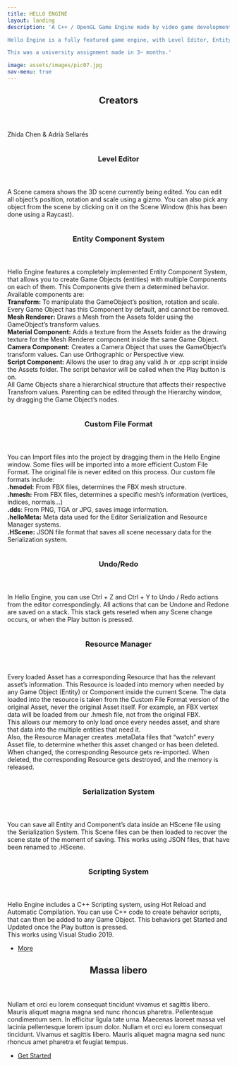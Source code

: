 ```yaml
---
title: HELLO ENGINE 
layout: landing
description: 'A C++ / OpenGL Game Engine made by video game development students Zhida Chen & Adrià Sellarés. 

Hello Engine is a fully featured game engine, with Level Editor, Entity Component System, Custom File Format, Scripting system, Undo/Redo, Resource Manager, Serialization system, and many others.

This was a university assignment made in 3~ months.'

image: assets/images/pic07.jpg
nav-menu: true
---
```


<!-- Main -->
<div id="main">

<!-- One -->
<section id="one">
	<div class="inner">
		<header class="major">
			<h2>Creators</h2>
		</header>
		<p>Zhida Chen & Adrià Sellarés</p>
	</div>
</section>

<!-- Two -->
<section id="two" class="spotlights">
	<section>
		<a href="generic.html" class="image">
			<img src="{% link assets/images/pic08.jpg %}" alt="" data-position="center center" />
		</a>
		<div class="content">
			<div class="inner">
				<header class="major">
					<h3>Level Editor</h3>
				</header>
				<p class="text-align">A Scene camera shows the 3D scene currently being edited. You can edit all object’s position, rotation and scale using a gizmo. You can also pick any object from the scene by clicking on it on the Scene Window (this has been done using a Raycast).</p>
			</div>
		</div>
	</section>
	<section>
		<a href="generic.html" class="image">
			<img src="{% link assets/images/pic09.jpg %}" alt="" data-position="top center" />
		</a>
		<div class="content">
			<div class="inner">
				<header class="major">
					<h3>Entity Component System</h3>
				</header>
				<p class="text-align">
				Hello Engine features a completely implemented Entity Component System, that allows you to create Game Objects (entities) with multiple Components on each of them. This Components give them a determined behavior. Available components are:<br> 
				<b>Transform:</b> To manipulate the GameObject’s position, rotation and scale. Every Game Object has this Component by default, and cannot be removed.<br> 
				<b>Mesh Renderer:</b> Draws a Mesh from the Assets folder using the GameObject’s transform values.<br> 
				<b>Material Component:</b> Adds a texture from the Assets folder as the drawing texture for the Mesh Renderer component inside the same Game Object.<br> 
				<b>Camera Component:</b> Creates a Camera Object that uses the GameObject’s transform values. Can use Orthographic or Perspective view.<br> 
				<b>Script Component:</b> Allows the user to drag any valid .h or .cpp script inside the Assets folder. The script behavior will be called when the Play button is on.<br> 
				All Game Objects share a hierarchical structure that affects their respective Transfrom values. Parenting can be edited through the Hierarchy window, by dragging the Game Object’s nodes.
				</p>
			</div>
		</div>
	</section>
	<section>
		<a href="generic.html" class="image">
			<img src="{% link assets/images/pic10.jpg %}" alt="" data-position="25% 25%" />
		</a>
		<div class="content">
			<div class="inner">
				<header class="major">
					<h3>Custom File Format</h3>
				</header>
				<p class="text-align">
				You can Import files into the project by dragging them in the Hello Engine window. Some files will be imported into a more efficient Custom File Format. The original file is never edited on this process. Our custom file formats include:<br>
				<b>.hmodel:</b> From FBX files, determines the FBX mesh structure.<br> 
				<b>.hmesh:</b> From FBX files, determines a specific mesh’s information (vertices, indices, normals…)<br>
				<b>.dds</b>: From PNG, TGA or JPG, saves image information.<br>
				<b>.helloMeta:</b> Meta data used for the Editor Serialization and Resource Manager systems.<br>
				<b>.HScene:</b> JSON file format that saves all scene necessary data for the Serialization system.
				</p>
			</div>
		</div>
	</section>
		<section>
		<a href="generic.html" class="image">
			<img src="{% link assets/images/pic10.jpg %}" alt="" data-position="25% 25%" />
		</a>
		<div class="content">
			<div class="inner">
				<header class="major">
					<h3>Undo/Redo</h3>
				</header>
				<p class="text-align">
				In Hello Engine, you can use Ctrl + Z and Ctrl + Y to Undo / Redo actions from the editor correspondingly. All actions that can be Undone and Redone are saved on a stack. This stack gets reseted when any Scene change occurs, or when the Play button is pressed.
				</p>
			</div>
		</div>
	</section>
	<section>
		<a href="generic.html" class="image">
			<img src="{% link assets/images/pic10.jpg %}" alt="" data-position="25% 25%" />
		</a>
		<div class="content">
			<div class="inner">
				<header class="major">
					<h3>Resource Manager</h3>
				</header>
				<p class="text-align">
				Every loaded Asset has a corresponding Resource that has the relevant asset’s information. This Resource is loaded into memory when needed by any Game Object (Entity) or Component inside the current Scene. The data loaded into the resource is taken from the Custom File Format version of the original Asset, never the original Asset itself. For example, an FBX vertex data will be loaded from our .hmesh file, not from the original FBX.<br> 
				This allows our memory to only load once every needes asset, and share that data into the multiple entities that need it.<br> 
				Also, the Resource Manager creates .metaData files that “watch” every Asset	file, to determine whether this asset changed or has been deleted. When changed, the corresponding Resource gets re-imported. When deleted, the corresponding Resource gets destroyed, and the memory is released.
				</p>
			</div>
		</div>
	</section>
	<section>
		<a href="generic.html" class="image">
			<img src="{% link assets/images/pic10.jpg %}" alt="" data-position="25% 25%" />
		</a>
		<div class="content">
			<div class="inner">
				<header class="major">
					<h3>Serialization System</h3>
				</header>
				<p class="text-align">
				You can save all Entity and Component’s data inside an HScene file using the Serialization System. This Scene files can be then loaded to recover the scene state of the moment of saving. This works using JSON files, that have been renamed to .HScene. 
				</p>
			</div>
		</div>
	</section>
	<section>
		<a href="generic.html" class="image">
			<img src="{% link assets/images/pic10.jpg %}" alt="" data-position="25% 25%" />
		</a>
		<div class="content">
			<div class="inner">
				<header class="major">
					<h3>Scripting System</h3>
				</header>
				<p class="text-align">
				Hello Engine includes a C++ Scripting system, using Hot Reload and Automatic Compilation. You can use C++ code to create behavior scripts, that can then be added to any Game Object. This behaviors get Started and Updated once the Play button is pressed.<br>
				This works using Visual Studio 2019. 
				</p>
				<ul class="actions">
					<li><a href="generic.html" class="button">More</a></li>
				</ul>
			</div>
		</div>
	</section>
</section>

<!-- Three -->
<section id="three">
	<div class="inner">
		<header class="major">
			<h2>Massa libero</h2>
		</header>
		<p>Nullam et orci eu lorem consequat tincidunt vivamus et sagittis libero. Mauris aliquet magna magna sed nunc rhoncus pharetra. Pellentesque condimentum sem. In efficitur ligula tate urna. Maecenas laoreet massa vel lacinia pellentesque lorem ipsum dolor. Nullam et orci eu lorem consequat tincidunt. Vivamus et sagittis libero. Mauris aliquet magna magna sed nunc rhoncus amet pharetra et feugiat tempus.</p>
		<ul class="actions">
			<li><a href="generic.html" class="button next">Get Started</a></li>
		</ul>
	</div>
</section>

</div>

